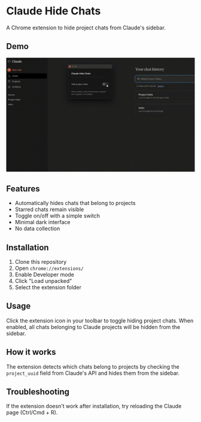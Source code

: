 # Claude Hide Chats

A Chrome extension to hide project chats from Claude's sidebar.

## Demo

![Demo](demo.gif)

## Features

- Automatically hides chats that belong to projects
- Starred chats remain visible
- Toggle on/off with a simple switch
- Minimal dark interface
- No data collection

## Installation

1. Clone this repository
2. Open `chrome://extensions/`
3. Enable Developer mode
4. Click "Load unpacked"
5. Select the extension folder

## Usage

Click the extension icon in your toolbar to toggle hiding project chats. When enabled, all chats belonging to Claude projects will be hidden from the sidebar.

## How it works

The extension detects which chats belong to projects by checking the `project_uuid` field from Claude's API and hides them from the sidebar.

## Troubleshooting

If the extension doesn't work after installation, try reloading the Claude page (Ctrl/Cmd + R).
